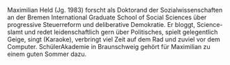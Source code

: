 Maximilian Held (Jg. 1983) forscht als Doktorand der Sozialwissenschaften an der Bremen International Graduate School of Social Sciences über progressive Steuerreform und deliberative Demokratie.
Er bloggt, Science-slamt und redet leidenschaftlich gern über Politisches, spielt gelegentlich Geige, singt (Karaoke), verbringt viel Zeit auf dem Rad und zuviel vor dem Computer. SchülerAkademie in Braunschweig gehört für Maximilian zu einem guten Sommer dazu.